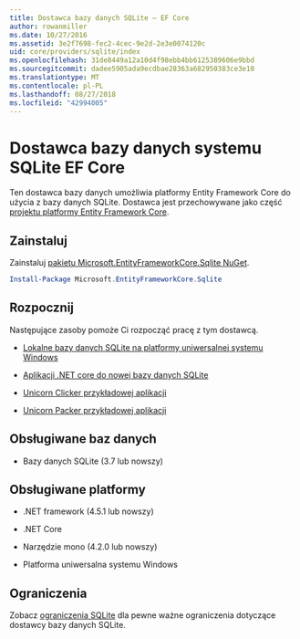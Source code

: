 ```yaml
---
title: Dostawca bazy danych SQLite — EF Core
author: rowanmiller
ms.date: 10/27/2016
ms.assetid: 3e2f7698-fec2-4cec-9e2d-2e3e0074120c
uid: core/providers/sqlite/index
ms.openlocfilehash: 31de8449a12a10d4f98ebb4bb6125389606e9bbd
ms.sourcegitcommit: dadee5905ada9ecdbae28363a682950383ce3e10
ms.translationtype: MT
ms.contentlocale: pl-PL
ms.lasthandoff: 08/27/2018
ms.locfileid: "42994005"
---
```

# <a name="sqlite-ef-core-database-provider"></a>Dostawca bazy danych systemu SQLite EF Core

Ten dostawca bazy danych umożliwia platformy Entity Framework Core do użycia z bazy danych SQLite. Dostawca jest przechowywane jako część [projektu platformy Entity Framework Core](https://github.com/aspnet/EntityFrameworkCore).

## <a name="install"></a>Zainstaluj

Zainstaluj [pakietu Microsoft.EntityFrameworkCore.Sqlite NuGet](https://www.nuget.org/packages/Microsoft.EntityFrameworkCore.Sqlite/).

``` powershell
Install-Package Microsoft.EntityFrameworkCore.Sqlite
```

## <a name="get-started"></a>Rozpocznij

Następujące zasoby pomoże Ci rozpocząć pracę z tym dostawcą.
* [Lokalne bazy danych SQLite na platformy uniwersalnej systemu Windows](../../get-started/uwp/getting-started.md)

* [Aplikacji .NET core do nowej bazy danych SQLite](../../get-started/netcore/new-db-sqlite.md)

* [Unicorn Clicker przykładowej aplikacji](https://github.com/rowanmiller/UnicornStore/tree/master/UnicornClicker/UWP)

* [Unicorn Packer przykładowej aplikacji](https://github.com/rowanmiller/UnicornStore/tree/master/UnicornPacker)

## <a name="supported-database-engines"></a>Obsługiwane baz danych

* Bazy danych SQLite (3.7 lub nowszy)

## <a name="supported-platforms"></a>Obsługiwane platformy

* .NET framework (4.5.1 lub nowszy)

* .NET Core

* Narzędzie mono (4.2.0 lub nowszy)

* Platforma uniwersalna systemu Windows

## <a name="limitations"></a>Ograniczenia

Zobacz [ograniczenia SQLite](limitations.md) dla pewne ważne ograniczenia dotyczące dostawcy bazy danych SQLite.
